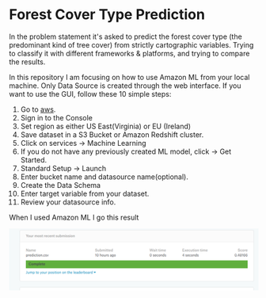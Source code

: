 # Forest Cover Type Prediction

In the problem statement it's asked to predict the forest cover type (the predominant kind of tree cover) from strictly cartographic variables. Trying to classify it with different frameworks & platforms, and trying to compare the results.



In this repository I am focusing on how to use Amazon ML from your local machine. Only Data Source is created through the web interface. If you want to use the GUI, follow these 10 simple steps: 
1. Go to [aws](https://aws.amazon.com/).
2. Sign in to the Console
3. Set region as either US East(Virginia) or EU (Ireland)
4. Save dataset in a S3 Bucket or Amazon Redshift cluster.
5. Click on services -> Machine Learning
6. If you do not have any previously created ML model, click -> Get Started.
7. Standard Setup -> Launch
8. Enter bucket name and datasource name(optional).
9. Create the Data Schema 
10. Enter target variable from your dataset.
11. Review your datasource info.
 
When I used Amazon ML I go this result 


![Result](images/kaggleResult.png)

